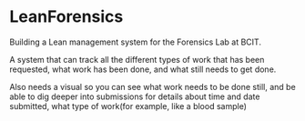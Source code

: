 # LeanForensics
Building a Lean management system for the Forensics Lab at BCIT.

A system that can track all the different types of work that has been requested, what work has been done, and what still needs to get done.

Also needs a visual so you can see what work needs to be done still, and be able to dig deeper into submissions for details about time and date submitted, what type of work(for example, like a blood sample)
